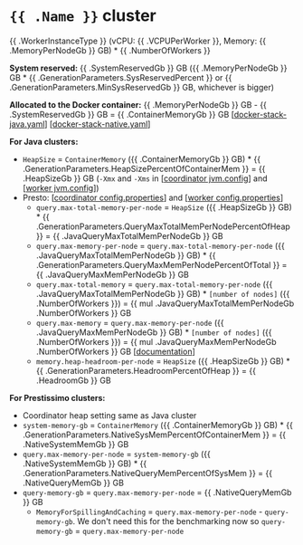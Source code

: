 # `{{ .Name }}` cluster
{{ .WorkerInstanceType }} (vCPU: {{ .VCPUPerWorker }}, Memory: {{ .MemoryPerNodeGb }} GB) * {{ .NumberOfWorkers }}

**System reserved:** {{ .SystemReservedGb }} GB ({{ .MemoryPerNodeGb }} GB * {{ .GenerationParameters.SysReservedPercent }} or {{ .GenerationParameters.MinSysReservedGb }} GB, whichever is bigger)

**Allocated to the Docker container:** {{ .MemoryPerNodeGb }} GB - {{ .SystemReservedGb }} GB = {{ .ContainerMemoryGb }} GB [[docker-stack-java.yaml](docker-stack-java.yaml)] [[docker-stack-native.yaml](docker-stack-native.yaml)]

**For Java clusters:**
* `HeapSize` = `ContainerMemory` ({{ .ContainerMemoryGb }} GB) * {{ .GenerationParameters.HeapSizePercentOfContainerMem }} = {{ .HeapSizeGb }} GB (`-Xmx` and `-Xms` in [[coordinator jvm.config](coordinator/jvm.config)] and [[worker jvm.config](workers/jvm.config)])
* Presto: [[coordinator config.properties](coordinator/config.properties)] and [[worker config.properties](worker/config.properties)]
  * `query.max-total-memory-per-node` = `HeapSize` ({{ .HeapSizeGb }} GB) * {{ .GenerationParameters.QueryMaxTotalMemPerNodePercentOfHeap }} = {{ .JavaQueryMaxTotalMemPerNodeGb }} GB
  * `query.max-memory-per-node` = `query.max-total-memory-per-node` ({{ .JavaQueryMaxTotalMemPerNodeGb }} GB) * {{ .GenerationParameters.QueryMaxMemPerNodePercentOfTotal }} = {{ .JavaQueryMaxMemPerNodeGb }} GB
  * `query.max-total-memory` = `query.max-total-memory-per-node` ({{ .JavaQueryMaxTotalMemPerNodeGb }} GB) * `[number of nodes]` ({{ .NumberOfWorkers }}) = {{ mul .JavaQueryMaxTotalMemPerNodeGb .NumberOfWorkers }} GB
  * `query.max-memory` = `query.max-memory-per-node` ({{ .JavaQueryMaxMemPerNodeGb }} GB) * `[number of nodes]` ({{ .NumberOfWorkers }}) = {{ mul .JavaQueryMaxMemPerNodeGb .NumberOfWorkers }} GB [[documentation](https://prestodb.io/docs/current/admin/properties.html#memory-management-properties)]
  * `memory.heap-headroom-per-node` = `HeapSize` ({{ .HeapSizeGb }} GB) * {{ .GenerationParameters.HeadroomPercentOfHeap }} = {{ .HeadroomGb }} GB

**For Prestissimo clusters:**
* Coordinator heap setting same as Java cluster
* `system-memory-gb` = `ContainerMemory` ({{ .ContainerMemoryGb }} GB) * {{ .GenerationParameters.NativeSysMemPercentOfContainerMem }} = {{ .NativeSystemMemGb }} GB
* `query.max-memory-per-node` = `system-memory-gb` ({{ .NativeSystemMemGb }} GB) * {{ .GenerationParameters.NativeQueryMemPercentOfSysMem }} = {{ .NativeQueryMemGb }} GB
* `query-memory-gb` = `query.max-memory-per-node` = {{ .NativeQueryMemGb }} GB
  * `MemoryForSpillingAndCaching` = `query.max-memory-per-node` - `query-memory-gb`. We don't need this for the benchmarking now so `query-memory-gb` = `query.max-memory-per-node`
